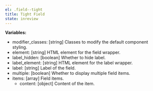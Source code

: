 ```yaml
---
el: .field--tight
title: Tight Field
state: inreview
---
```


__Variables:__
* modifier_classes: [string] Classes to modify the default component styling.
* element: [string] HTML element for the field wrapper.
* label_hidden: [boolean] Whether to hide label.
* label_element: [string] HTML element for the label wrapper.
* label: [string] Label of the field.
* multiple: [boolean] Whether to display multiple field items.
* items: [array] Field items.
  * content: [object] Content of the item.
